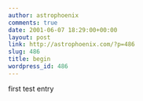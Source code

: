 ```yaml
---
author: astrophoenix
comments: true
date: 2001-06-07 18:29:00+00:00
layout: post
link: http://astrophoenix.com/?p=486
slug: 486
title: begin
wordpress_id: 486
---
```


first test entry
